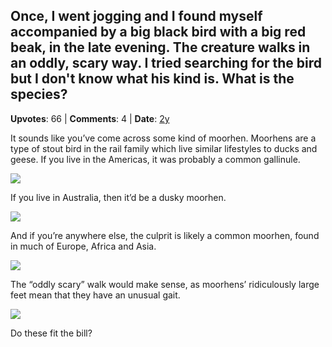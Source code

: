 ## Once, I went jogging and I found myself accompanied by a big black bird with a big red beak, in the late evening. The creature walks in an oddly, scary way. I tried searching for the bird but I don't know what his kind is. What is the species?
    
**Upvotes**: 66 | **Comments**: 4 | **Date**: [2y](https://www.quora.com/Once-I-went-jogging-and-I-found-myself-accompanied-by-a-big-black-bird-with-a-big-red-beak-in-the-late-evening-The-creature-walks-in-an-oddly-scary-way-I-tried-searching-for-the-bird-but-I-don-t-know-what-his-kind/answer/Gary-Meaney)

It sounds like you’ve come across some kind of moorhen. Moorhens are a type of stout bird in the rail family which live similar lifestyles to ducks and geese. If you live in the Americas, it was probably a common gallinule.

![](https://qph.fs.quoracdn.net/main-qimg-29ee028bd793d939c99082dc2bb2bc7d-lq)

If you live in Australia, then it’d be a dusky moorhen.

![](https://qph.fs.quoracdn.net/main-qimg-da8e6657c1fd746489685391c462fd22-lq)

And if you’re anywhere else, the culprit is likely a common moorhen, found in much of Europe, Africa and Asia.

![](https://qph.fs.quoracdn.net/main-qimg-41ef0e3be7e38815cd8a13616b79b757-lq)

The “oddly scary” walk would make sense, as moorhens’ ridiculously large feet mean that they have an unusual gait.

![](https://qph.fs.quoracdn.net/main-qimg-fde5737b13aed9664dbeee059c44fd85-lq)

Do these fit the bill?


